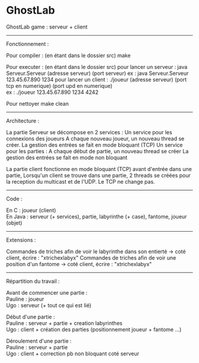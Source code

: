 # GhostLab
GhostLab game : serveur + client

--------------------------

Fonctionnement :

Pour compiler :  (en étant dans le dossier src)
make

Pour executer :  (en étant dans le dossier src)
pour lancer un serveur : java Serveur.Serveur (adresse serveur) (port serveur)
    ex : java Serveur.Serveur 123.45.67.890 1234
pour lancer un client : ./joueur (adresse serveur) (port tcp en numerique) (port upd en numerique)  
    ex :  ./joueur 123.45.67.890 1234 4242   

Pour nettoyer
make clean  

--------------------------

Architecture :

La partie Serveur se décompose en 2 services :
Un service pour les connexions des joueurs 
    A chaque nouveau joueur, un nouveau thread se créer.
    La gestion des entrées se fait en mode bloquant (TCP)
Un service pour les parties : 
    A chaque début de partie, un nouveau thread se créer
    La gestion des entrées se fait en mode non bloquant

La partie client fonctionne en mode bloquant (TCP) avant d'entrée dans une partie,
Lorsqu'un client se trouve dans une partie,
2 threads se créées pour la reception du multicast et de l'UDP.
Le TCP ne change pas.

--------------------------

Code :

En C : joueur (client)  
En Java : serveur (+ services), partie, labyrinthe (+ case), fantome, joueur (objet)  

--------------------------

Extensions :

Commandes de triches afin de voir le labyrinthe dans son entierté
-> coté client, écrire : "xtrichexlabyx"
Commandes de triches afin de voir une position d'un fantome
-> coté client, écrire : "xtrichexlabyx"

--------------------------

Répartition du travail :  
  
Avant de commencer une partie :  
Pauline : joueur  
Ugo : serveur (+ tout ce qui est lié)

Début d'une partie :  
Pauline : serveur + partie + creation labyrinthes   
Ugo : client + création des parties (positionnement joueur + fantome ...)  

Déroulement d'une partie :  
Pauline : serveur + partie   
Ugo : client + correction pb non bloquant coté serveur